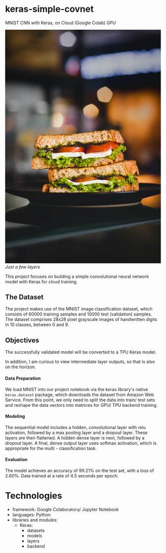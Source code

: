 # keras-simple-covnet
MNIST CNN with Keras, on Cloud (Google Colab) GPU

!["Image of a toasted sandwich cut in half and stacked, showing lettuce, tomatoes, and cheese."](./images/eiliv-sonas-aceron-mAQZ3X_8_l0-unsplash.jpg "width=200")*Just a few layers*

This project focuses on building a simple convolutional neural network model with Keras for cloud training.

## The Dataset

The project makes use of the MNIST image classification dataset, which consists of 60000 training samples and 10000 test (validation) samples. The dataset comprises 28x28 pixel grayscale images of handwritten digits in 10 classes, between 0 and 9.

## Objectives

The successfully validated model will be converted to a TPU Keras model.

In addition, I am curious to view intermediate layer outputs, so that is also on the horizon.

#### Data Preparation

We load MNIST into our project notebook via the keras library's native `keras.dataset` package, which downloads the dataset from Amazon Web Service. From this point, we only need to split the data into train/ test sets and reshape the data vectors into matrices for GPU/ TPU backend training.

#### Modeling

The sequential model includes a hidden, convolutional layer with relu activation, followed by a max pooling layer and a dropout layer. These layers are then flattened. A hidden dense layer is next, followed by a dropout layer. A final, dense output layer uses softmax activation, which is appropriate for the multi - classification task.

#### Evaluation


The model achieves an accuracy of 99.21\% on the test set, with a loss of 2.60\%. Data trained at a rate of 4.5 seconds per epoch.

# Technologies
* framework: Google Colaboratory/ Jupyter Notebook
* languages: Python
* libraries and modules:
  - Keras:
    * datasets
    * models
    * layers
    * backend

```python

```
